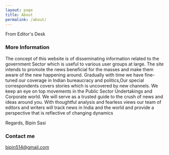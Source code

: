 ```yaml
---
layout: page
title: About
permalink: /about/
---
```


From Editor's Desk

### More Information

The concept of this website is of disseminating information related to the government Sector which is useful to various user groups at large. The site intends to promote the news  beneficial for the masses and make them aware of the new happening around. Gradually with time we have fine-tuned our coverage  in Indian bureaucracy and politics,Our special correspondents covers stories which is uncovered by new channels. We keep an eye on top movements in the Public Sector Undertakings and Corporate world.  We will serve as a trusted guide to the crush of news and ideas around you. With thoughtful analysis and fearless views our team of editors and writers will track news in India and the world and provide a perspective that is reflective of changing dynamics

Regards,
Bipin Sasi

### Contact me

[bipin514@gmail.com](mailto:bipin514@gmail.com)